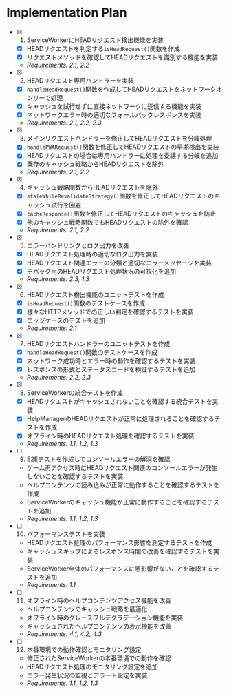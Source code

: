 # Implementation Plan

- [x] 1. ServiceWorkerにHEADリクエスト検出機能を実装
  - [x] HEADリクエストを判定する`isHeadRequest()`関数を作成
  - [x] リクエストメソッドを確認してHEADリクエストを識別する機能を実装
  - _Requirements: 2.1, 2.2_

- [x] 2. HEADリクエスト専用ハンドラーを実装
  - [x] `handleHeadRequest()`関数を作成してHEADリクエストをネットワークオンリーで処理
  - [x] キャッシュを試行せずに直接ネットワークに送信する機能を実装
  - [x] ネットワークエラー時の適切なフォールバックレスポンスを実装
  - _Requirements: 2.1, 2.2, 2.3_

- [x] 3. メインリクエストハンドラーを修正してHEADリクエストを分岐処理
  - [x] `handlePWARequest()`関数を修正してHEADリクエストの早期検出を実装
  - [x] HEADリクエストの場合は専用ハンドラーに処理を委譲する分岐を追加
  - [x] 既存のキャッシュ戦略からHEADリクエストを除外
  - _Requirements: 2.1, 2.2_

- [x] 4. キャッシュ戦略関数からHEADリクエストを除外
  - [x] `staleWhileRevalidateStrategy()`関数を修正してHEADリクエストのキャッシュ試行を回避
  - [x] `cacheResponse()`関数を修正してHEADリクエストのキャッシュを防止
  - [x] 他のキャッシュ戦略関数でもHEADリクエストの除外を確認
  - _Requirements: 2.1, 2.2_

- [x] 5. エラーハンドリングとログ出力を改善
  - [x] HEADリクエスト処理時の適切なログ出力を実装
  - [x] HEADリクエスト関連エラーの分類と適切なエラーメッセージを実装
  - [x] デバッグ用のHEADリクエスト処理状況の可視化を追加
  - _Requirements: 2.3, 1.3_

- [x] 6. HEADリクエスト検出機能のユニットテストを作成
  - [x] `isHeadRequest()`関数のテストケースを作成
  - [x] 様々なHTTPメソッドでの正しい判定を確認するテストを実装
  - [x] エッジケースのテストを追加
  - _Requirements: 2.1_

- [x] 7. HEADリクエストハンドラーのユニットテストを作成
  - [x] `handleHeadRequest()`関数のテストケースを作成
  - [x] ネットワーク成功時とエラー時の動作を確認するテストを実装
  - [x] レスポンスの形式とステータスコードを検証するテストを追加
  - _Requirements: 2.2, 2.3_

- [x] 8. ServiceWorkerの統合テストを作成
  - [x] HEADリクエストがキャッシュされないことを確認する統合テストを実装
  - [x] HelpManagerのHEADリクエストが正常に処理されることを確認するテストを作成
  - [x] オフライン時のHEADリクエスト処理を確認するテストを実装
  - _Requirements: 1.1, 1.2, 1.3_

- [ ] 9. E2Eテストを作成してコンソールエラーの解消を確認
  - ゲーム再アクセス時にHEADリクエスト関連のコンソールエラーが発生しないことを確認するテストを実装
  - ヘルプコンテンツの読み込みが正常に動作することを確認するテストを作成
  - ServiceWorkerのキャッシュ機能が正常に動作することを確認するテストを追加
  - _Requirements: 1.1, 1.2, 1.3_

- [ ] 10. パフォーマンステストを実装
  - HEADリクエスト処理のパフォーマンス影響を測定するテストを作成
  - キャッシュスキップによるレスポンス時間の改善を確認するテストを実装
  - ServiceWorker全体のパフォーマンスに悪影響がないことを確認するテストを追加
  - _Requirements: 1.1_

- [ ] 11. オフライン時のヘルプコンテンツアクセス機能を改善
  - ヘルプコンテンツのキャッシュ戦略を最適化
  - オフライン時のグレースフルデグラデーション機能を実装
  - キャッシュされたヘルプコンテンツの表示機能を改善
  - _Requirements: 4.1, 4.2, 4.3_

- [ ] 12. 本番環境での動作確認とモニタリング設定
  - 修正されたServiceWorkerの本番環境での動作を確認
  - HEADリクエスト処理のモニタリング設定を追加
  - エラー発生状況の監視とアラート設定を実装
  - _Requirements: 1.1, 1.2, 1.3_